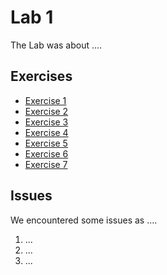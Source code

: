 
# Lab 1
The Lab was about .... 
  
## Exercises
  - [Exercise 1](ex1)
  - [Exercise 2](ex2)
  - [Exercise 3](ex3)
  - [Exercise 4](ex4)
  - [Exercise 5](ex5)
  - [Exercise 6](ex6)
  - [Exercise 7](ex7)
  
## Issues
  We encountered some issues as ....
  1. ...
  2. ...
  3. ...
  
  
